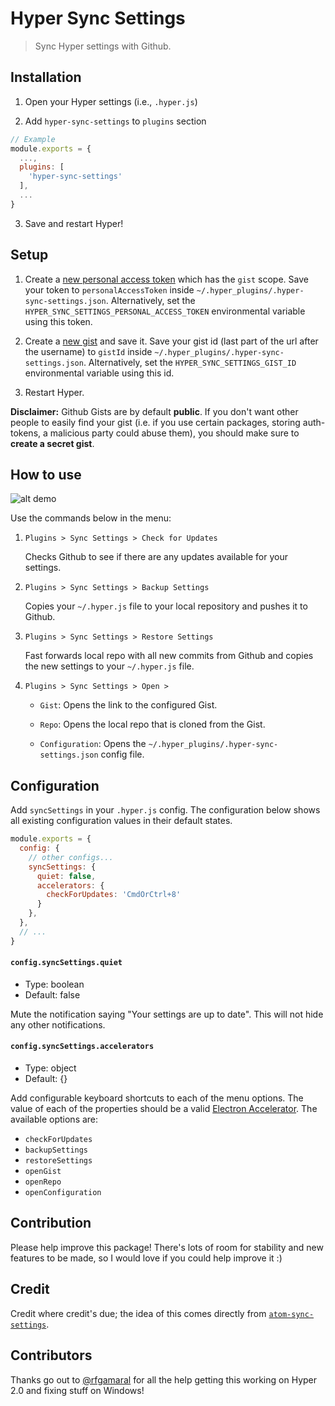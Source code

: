 # Hyper Sync Settings

> Sync Hyper settings with Github.

## Installation

1. Open your Hyper settings (i.e., `.hyper.js`)

2. Add `hyper-sync-settings` to `plugins` section

```js
// Example
module.exports = {
  ...,
  plugins: [
    'hyper-sync-settings'
  ],
  ...
}
```

3. Save and restart Hyper!

## Setup

1.  Create a [new personal access token][1] which has the `gist` scope. Save
    your token to `personalAccessToken` inside
    `~/.hyper_plugins/.hyper-sync-settings.json`. Alternatively, set the
    `HYPER_SYNC_SETTINGS_PERSONAL_ACCESS_TOKEN` environmental variable using
    this token.

2.  Create a [new gist][2] and save it. Save your gist id
    (last part of the url after the username) to `gistId` inside
    `~/.hyper_plugins/.hyper-sync-settings.json`. Alternatively, set the
    `HYPER_SYNC_SETTINGS_GIST_ID` environmental variable using this id.

3.  Restart Hyper.

**Disclaimer:** Github Gists are by default **public**. If you don't want other
people to easily find your gist (i.e. if you use certain packages, storing
auth-tokens, a malicious party could abuse them), you should make sure to
**create a secret gist**.

## How to use

![alt demo][3]

Use the commands below in the menu:

1.  `Plugins > Sync Settings > Check for Updates`

    Checks Github to see if there are any updates available for your settings.

2.  `Plugins > Sync Settings > Backup Settings`

    Copies your `~/.hyper.js` file to your local repository and pushes it to
    Github.

3.  `Plugins > Sync Settings > Restore Settings`

    Fast forwards local repo with all new commits from Github and copies the new
    settings to your `~/.hyper.js` file.

4.  `Plugins > Sync Settings > Open >`

    *   `Gist`: Opens the link to the configured Gist.

    *   `Repo`: Opens the local repo that is cloned from the Gist.

    *   `Configuration`: Opens the
        `~/.hyper_plugins/.hyper-sync-settings.json` config file.

## Configuration
Add `syncSettings` in your `.hyper.js` config. The configuration below shows all
existing configuration values in their default states.

```js
module.exports = {
  config: {
    // other configs...
    syncSettings: {
      quiet: false,
      accelerators: {
        checkForUpdates: 'CmdOrCtrl+8'
      }
    },
  },
  // ...
}
```

#### `config.syncSettings.quiet`
*   Type: boolean
*   Default: false

Mute the notification saying "Your settings are up to date". This will not hide
any other notifications.

#### `config.syncSettings.accelerators`
*   Type: object
*   Default: {}

Add configurable keyboard shortcuts to each of the menu options. The value of
each of the properties should be a valid [Electron Accelerator][4]. The available
options are:

*   `checkForUpdates`
*   `backupSettings`
*   `restoreSettings`
*   `openGist`
*   `openRepo`
*   `openConfiguration`

## Contribution

Please help improve this package! There's lots of room for stability and new
features to be made, so I would love if you could help improve it :)

## Credit

Credit where credit's due; the idea of this comes directly from
[`atom-sync-settings`][5].

## Contributors

Thanks go out to [@rfgamaral](https://github.com/rfgamaral) for all the help
getting this working on Hyper 2.0 and fixing stuff on Windows!

[1]: https://github.com/settings/tokens/new
[2]: https://gist.github.com/
[3]: http://i.giphy.com/9CNA0ceu5iuoU.gif
[4]: https://github.com/electron/electron/blob/master/docs/api/accelerator.md
[5]: https://github.com/atom-community/sync-settings

